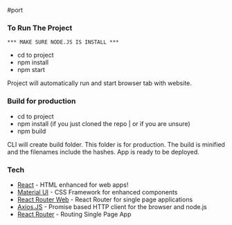 
#port

### To Run The Project
    *** MAKE SURE NODE.JS IS INSTALL ***
  - cd to project
  - npm install
  - npm start
  
Project will automatically run and start browser tab with website. 

### Build for production
  - cd to project
  - npm install (if you just cloned the repo | or if you are unsure)
  - npm build
  
  CLI will create build folder. This folder is for production.
  The build is minified and the filenames include the hashes. 
  App is ready to be deployed. 
  
### Tech
* [React](https://reactjs.org/) - HTML enhanced for web apps!
* [Material UI](https://material-ui.com/) - CSS Framework for enhanced components
* [React Router Web](https://reacttraining.com/react-router/) - React Router for single page applications
* [Axios.JS](https://github.com/axios/axios) - Promise based HTTP client for the browser and node.js
* [React Router](https://www.npmjs.com/package/react-router-dom) - Routing Single Page App

